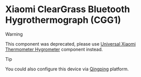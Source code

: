 # Xiaomi ClearGrass Bluetooth Hygrothermograph (CGG1)

> [!WARNING]
>
> This component was deprecated, please use [Universal Xiaomi Thermometer Hygrometer](../miot_th/) component instead.

> [!TIP]
>
> You could also configure this device via [Qingping](../qingping/) platform.
